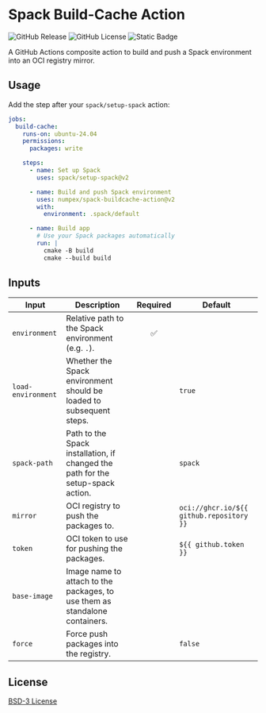 # Spack Build-Cache Action


![GitHub Release](https://img.shields.io/github/v/release/numpex/spack-buildcache-action)
![GitHub License](https://img.shields.io/github/license/numpex/spack-buildcache-action)
![Static Badge](https://img.shields.io/badge/packaging-spack-blue)

[spack]: https://spack.io

A GitHub Actions composite action to build and push a Spack environment into an OCI registry mirror.


## Usage

Add the step after your `spack/setup-spack` action:

```yaml
jobs:
  build-cache:
    runs-on: ubuntu-24.04
    permissions:
      packages: write

    steps:
      - name: Set up Spack
        uses: spack/setup-spack@v2

      - name: Build and push Spack environment
        uses: numpex/spack-buildcache-action@v2
        with:
          environment: .spack/default

      - name: Build app
        # Use your Spack packages automatically
        run: |
          cmake -B build
          cmake --build build
```


## Inputs

| Input              | Description                                                                     | Required | Default                                  |
| ------------------ | ------------------------------------------------------------------------------- | :------: | ---------------------------------------- |
| `environment`      | Relative path to the Spack environment (e.g. `.`).                              |    ✅     |                                          |
| `load-environment` | Whether the Spack environment should be loaded to subsequent steps.             |          | `true`                                   |
| `spack-path`       | Path to the Spack installation, if changed the path for the setup-spack action. |          | `spack`                                  |
| `mirror`           | OCI registry to push the packages to.                                           |          | `oci://ghcr.io/${{ github.repository }}` |
| `token`            | OCI token to use for pushing the packages.                                      |          | `${{ github.token }}`                    |
| `base-image`       | Image name to attach to the packages, to use them as standalone containers.     |          |                                          |
| `force`            | Force push packages into the registry.                                          |          | `false`                                  |



## License

[BSD-3 License](LICENSE)
